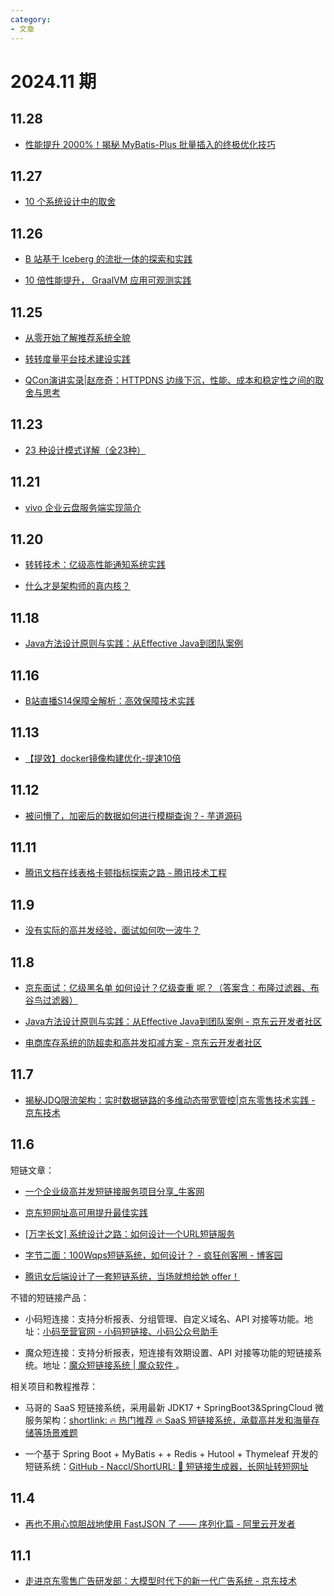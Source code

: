 ```yaml
---
category: 
- 文章
---
```


# 2024.11 期

<!-- more -->

## 11.28

- [性能提升 2000%！揭秘 MyBatis-Plus 批量插入的终极优化技巧](https://mp.weixin.qq.com/s/bmqRiv_LwZRgZDfiZInJpA)

## 11.27

- [10 个系统设计中的取舍](https://mp.weixin.qq.com/s/x6vrAf72JdfAIz3mPSo3gQ)

## 11.26

- [​B 站基于 Iceberg 的流批一体的探索和实践](https://mp.weixin.qq.com/s/CHZWcWao42_aI43U9c-A3g)

- [10 倍性能提升， GraalVM 应用可观测实践](https://mp.weixin.qq.com/s/Ov6LZegZ0-MwP9f9A9vlWw)

## 11.25

- [从零开始了解推荐系统全貌](https://mp.weixin.qq.com/s/n1PB5LGppaxlfRWx8WxhLg)

- [转转度量平台技术建设实践](https://mp.weixin.qq.com/s/sDE2U6e3N5_Om-ejrLYUZw)

- [QCon演讲实录|赵彦奇：HTTPDNS 边缘下沉，性能、成本和稳定性之间的取舍与思考](https://mp.weixin.qq.com/s/kSdVfpk_PHYYokLYHlp9Mg)

## 11.23

- [23 种设计模式详解（全23种）](https://blog.csdn.net/A1342772/article/details/91349142)

## 11.21

- [vivo 企业云盘服务端实现简介](https://mp.weixin.qq.com/s/Rti55K_KzMDZiyA3H2NJ8Q)

## 11.20

- [转转技术：亿级高性能通知系统实践](https://mp.weixin.qq.com/s/94zSJjCCeP5QnHKEL2oCTw)

- [什么才是架构师的真内核？](https://mp.weixin.qq.com/s/v3F1pBdG444I9_3pi-718Q)

## 11.18

- [Java方法设计原则与实践：从Effective Java到团队案例](https://mp.weixin.qq.com/s/bUHlzpCdpKAp6D98lcdWdA)

## 11.16

- [B站直播S14保障全解析：高效保障技术实践](https://mp.weixin.qq.com/s/Qci7QYgUtpvwsP8l7n1fpw)

## 11.13

- [【提效】docker镜像构建优化-提速10倍](https://mp.weixin.qq.com/s/qU6dSiMuH7xDHhTDCcLMhw)

## 11.12

- [被问懵了，加密后的数据如何进行模糊查询？- 芋道源码](https://mp.weixin.qq.com/s/MvNx-XjpMm7hcGx7Q-hPeQ)

## 11.11

- [腾讯文档在线表格卡顿指标探索之路 - 腾讯技术工程](https://mp.weixin.qq.com/s/JTL_x_07qfnIuMIum68m9Q)

## 11.9

- [没有实际的高并发经验，面试如何吹一波牛？](https://juejin.cn/post/7418085899718098944)

## 11.8

- [京东面试：亿级黑名单 如何设计？亿级查重 呢？（答案含：布隆过滤器、布谷鸟过滤器）](https://mp.weixin.qq.com/s/G4Y1u85eJL2gDEedi8_RZg)

- [Java方法设计原则与实践：从Effective Java到团队案例 - 京东云开发者社区](https://developer.jdcloud.com/article/4075)

- [电商库存系统的防超卖和高并发扣减方案 - 京东云开发者社区](https://developer.jdcloud.com/article/2840)

## 11.7

- [揭秘JDQ限流架构：实时数据链路的多维动态带宽管控|京东零售技术实践 - 京东技术](https://mp.weixin.qq.com/s/h6bKrgJsFFCdnj_76VUdEA)

## 11.6

短链文章：

- [一个企业级高并发短链接服务项目分享_牛客网](https://www.nowcoder.com/discuss/554974739119267840)

- [京东短网址高可用提升最佳实践](https://juejin.cn/post/7382344353068974115)

- [[万字长文] 系统设计之路：如何设计一个URL短链服务](https://mp.weixin.qq.com/s/HaOhvgtgbCJyNXp-DtgedQ)

- [字节二面：100Wqps短链系统，如何设计？ - 疯狂创客圈 - 博客园](https://www.cnblogs.com/crazymakercircle/p/17079830.html)

- [腾讯女后端设计了一套短链系统，当场就想给她 offer！](https://yuanjava.com/short-link-system/#%E4%B8%BA%E4%BB%80%E4%B9%88%E8%A6%81%E7%94%A8%E7%9F%AD%E9%93%BE%EF%BC%9F)

不错的短链接产品：

- 小码短连接：支持分析报表、分组管理、自定义域名、API 对接等功能。地址：[小码至营官网 - 小码短链接、小码公众号助手](https://xiaomark.com/)

- 魔众短连接：支持分析报表，短连接有效期设置、API 对接等功能的短链接系统。地址：[魔众短链接系统 | 魔众软件 ](https://www.tecmz.com/product/atlink)。

相关项目和教程推荐：

- 马哥的 SaaS 短链接系统，采用最新 JDK17 + SpringBoot3&SpringCloud 微服务架构：[shortlink: 🔥 热门推荐 🔥 SaaS 短链接系统，承载高并发和海量存储等场景难题](https://gitee.com/nageoffer/shortlink)

- 一个基于 Spring Boot + MyBatis + + Redis + Hutool + Thymeleaf 开发的短链系统：[GitHub - Naccl/ShortURL: 🔗 短链接生成器，长网址转短网址](https://github.com/Naccl/ShortURL)

## 11.4

- [再也不用心惊胆战地使用 FastJSON 了 —— 序列化篇 - 阿里云开发者](https://mp.weixin.qq.com/s/QuFcaQpVBonOuC_a_m2JQQ)

## 11.1

- [走进京东零售广告研发部：大模型时代下的新一代广告系统 - 京东技术](https://mp.weixin.qq.com/s/-zlXHsPxj1PQJqafQGI1Qw)
